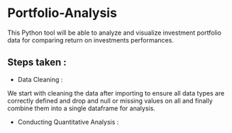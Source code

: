 # Portfolio-Analysis

This Python tool will be able to analyze and visualize investment portfolio data for comparing return on investments performances.

## Steps taken :

- Data Cleaning :

We start with cleaning the data after importing to ensure all data types are correctly defined and drop and null or missing values on all and finally combine them into a single dataframe for analysis.

- Conducting Quantitative Analysis :


